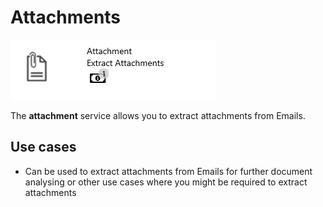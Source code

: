 # Attachments

![](../../assets/31.png)

The **attachment** service allows you to extract attachments from Emails.

## Use cases

* Can be used to extract attachments from Emails for further document analysing or other use cases where you might be required to extract attachments
